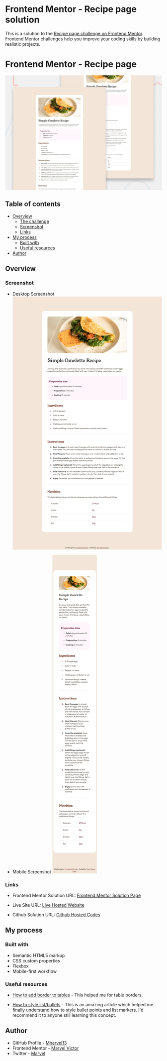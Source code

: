 # Frontend Mentor - Recipe page solution

This is a solution to the [Recipe page challenge on Frontend Mentor](https://www.frontendmentor.io/challenges/recipe-page-KiTsR8QQKm). Frontend Mentor challenges help you improve your coding skills by building realistic projects. 

# Frontend Mentor - Recipe page

![Design preview for the Recipe page coding challenge](./design/desktop-preview.jpg)
## Table of contents

- [Overview](#overview)
  - [The challenge](#the-challenge)
  - [Screenshot](#screenshot)
  - [Links](#links)
- [My process](#my-process)
  - [Built with](#built-with)
  - [Useful resources](#useful-resources)
- [Author](#author)


## Overview

### Screenshot

- Desktop Screenshot
![Desktop Screenshot](./screenshot/desktop.png)

- Mobile Screenshot
![Mobile Screenshot](./screenshot/mobile.png)



### Links

- Frontend Mentor Solution URL: [Frontend Mentor Solution Page](https://www.frontendmentor.io/solutions/recipe-page-using-semantic-html-and-css-custom-properties-gDUazR5dfo)

- Live Site URL: [Live Hosted Website](https://mharvel13.github.io/Recipe-Page/)

- Github Solution URL: [Github Hosted Codes](https://github.com/Mharvel13/Recipe-Page)

## My process

### Built with

- Semantic HTML5 markup
- CSS custom properties
- Flexbox
- Mobile-first workflow

### Useful resources

- [How to add border to tables](https://www.w3schools.com/html/html_table_borders.asp) - This helped me for table borders.

- [How to style list/bullets](https://www.w3schools.com/howto/howto_css_bullet_color.asp) - This is an amazing article which helped me finally understand how to style bullet points and list markers. I'd recommend it to anyone still learning this concept.


## Author

- GitHub Profile - [Mharvel13](https://github.com/Mharvel13)
- Frontend Mentor - [Marvel Victor](https://www.frontendmentor.io/profile/Mharvel13)
- Twitter - [Marvel](https://twitter.com/Mharvel_O)
